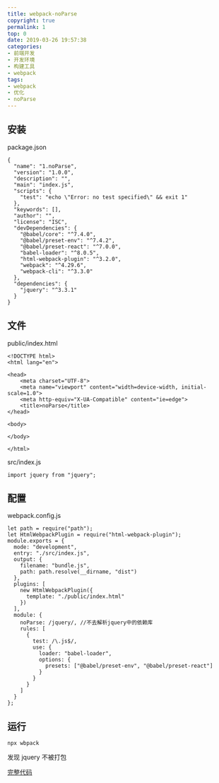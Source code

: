 ```yaml
---
title: webpack-noParse
copyright: true
permalink: 1
top: 0
date: 2019-03-26 19:57:38
categories:
- 前端开发
- 开发环境
- 构建工具
- webpack
tags:
- webpack
- 优化
- noParse
---
```


## 安装

package.json

```
{
  "name": "1.noParse",
  "version": "1.0.0",
  "description": "",
  "main": "index.js",
  "scripts": {
    "test": "echo \"Error: no test specified\" && exit 1"
  },
  "keywords": [],
  "author": "",
  "license": "ISC",
  "devDependencies": {
    "@babel/core": "^7.4.0",
    "@babel/preset-env": "^7.4.2",
    "@babel/preset-react": "^7.0.0",
    "babel-loader": "^8.0.5",
    "html-webpack-plugin": "^3.2.0",
    "webpack": "^4.29.6",
    "webpack-cli": "^3.3.0"
  },
  "dependencies": {
    "jquery": "^3.3.1"
  }
}
```

## 文件

public/index.html

```
<!DOCTYPE html>
<html lang="en">

<head>
    <meta charset="UTF-8">
    <meta name="viewport" content="width=device-width, initial-scale=1.0">
    <meta http-equiv="X-UA-Compatible" content="ie=edge">
    <title>noParse</title>
</head>

<body>

</body>

</html>
```

src/index.js

```
import jquery from "jquery";
```

## 配置

webpack.config.js

```
let path = require("path");
let HtmlWebpackPlugin = require("html-webpack-plugin");
module.exports = {
  mode: "development",
  entry: "./src/index.js",
  output: {
    filename: "bundle.js",
    path: path.resolve(__dirname, "dist")
  },
  plugins: [
    new HtmlWebpackPlugin({
      template: "./public/index.html"
    })
  ],
  module: {
    noParse: /jquery/, //不去解析jquery中的依赖库
    rules: [
      {
        test: /\.js$/,
        use: {
          loader: "babel-loader",
          options: {
            presets: ["@babel/preset-env", "@babel/preset-react"]
          }
        }
      }
    ]
  }
};
```

## 运行

```
npx wbpack
```

发现 jquery 不被打包

[完整代码](https://github.com/zhoubichuan/frontend-note/tree/master/3.dev/3.scaffolding/1.webpack/3.optimize/1.noParse)
